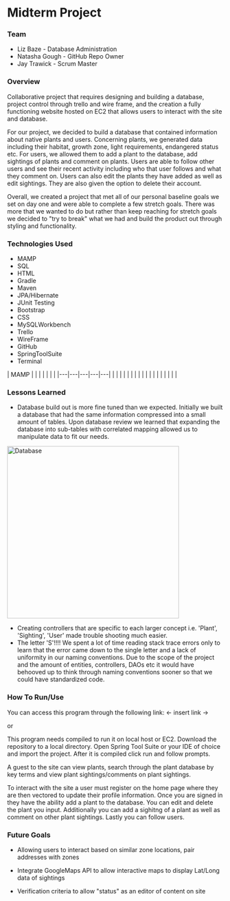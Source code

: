 # Midterm Project

### Team
- Liz Baze - Database Administration
- Natasha Gough - GitHub Repo Owner
- Jay Trawick - Scrum Master

### Overview
Collaborative project that requires designing and building a database, project control through trello and wire frame, and the creation a fully functioning website hosted on EC2 that allows users to interact with the site and database.

For our project, we decided to build a database that contained information about native plants and users. Concerning plants, we generated data including their habitat, growth zone, light requirements, endangered status etc.  For users, we allowed them to add a plant to the database, add sightings of plants and comment on plants. Users are able to follow other users and see their recent activity including who that user follows and what they comment on. Users can also edit the plants they have added as well as edit sightings. They are also given the option to delete their account.

Overall, we created a project that met all of our personal baseline goals we set on day one and were able to complete a few stretch goals. There was more that we wanted to do but rather than keep reaching for stretch goals we decided to "try to break" what we had and build the product out through styling and functionality.


### Technologies Used
- MAMP
- SQL
- HTML
- Gradle
- Maven
- JPA/Hibernate
- JUnit Testing
- Bootstrap
- CSS
- MySQLWorkbench
- Trello
- WireFrame
- GitHub
- SpringToolSuite
- Terminal

| MAMP |
|   |   |   |   |   |
|---|---|---|---|---|
|   |   |   |   |   |
|   |   |   |   |   |
|   |   |   |   |   |

### Lessons Learned
- Database build out is more fine tuned than we expected. Initially we built a database that had the same information compressed into a small amount of tables. Upon database review we learned that expanding the database into sub-tables with correlated mapping allowed us to manipulate data to fit our needs.

<img width="400" alt="Database" src="https://cdn.discordapp.com/attachments/1054906456043966619/1063215867011276981/BiomeERD.png">

- Creating controllers that are specific to each larger concept i.e. 'Plant', 'Sighting', 'User' made trouble shooting much easier.
- The letter 'S'!!!! We spent a lot of time reading stack trace errors only to learn that the error came down to the single letter and a lack of uniformity in our naming conventions. Due to the scope of the project and the amount of entities, controllers, DAOs etc it would have behooved up to think through naming conventions sooner so that we could have standardized code.

### How To Run/Use
You can access this program through the following link:
<- insert link ->

or

This program needs compiled to run it on local host or EC2. Download the repository to a local directory. Open Spring Tool Suite or your IDE of choice and import the project. After it is compiled click run and follow prompts.

A guest to the site can view plants, search through the plant database by key terms and view plant sightings/comments on plant sightings.

To interact with the site a user must register on the home page where they are then vectored to update their profile information. Once you are signed in they have the ability add a plant to the database. You can edit and delete the plant you input. Additionally you can add a sighitng of a plant as well as comment on other plant sightings. Lastly you can follow users.


### Future Goals
- Allowing users to interact based on similar zone locations, pair addresses with zones

- Integrate GoogleMaps API to allow interactive maps to display Lat/Long data of sightings

- Verification criteria to allow "status" as an editor of content on site
